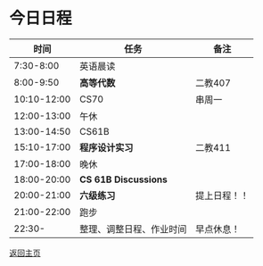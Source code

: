 # 今日日程

| 时间        | 任务                 | 备注       |
| ----------- | -------------------- | ---------- |
| 7:30-8:00   | 英语晨读             |            |
| 8:00-9:50   | **高等代数**         | 二教407    |
| 10:10-12:00 | CS70     | 串周一    |
| 12:00-13:00 | 午休                 |    |
| 13:00-14:50 | CS61B                |            |
| 15:10-17:00 | **程序设计实习** | 二教411    |
| 17:00-18:00 | 晚休                 |            |
| 18:00-20:00 | **CS 61B Discussions** |            |
| 20:00-21:00 | **六级练习**  |    提上日程！！ |
|21:00-22:00|跑步||
| 22:30-      | 整理、调整日程、作业时间      | 早点休息！ |

[返回主页](/public)